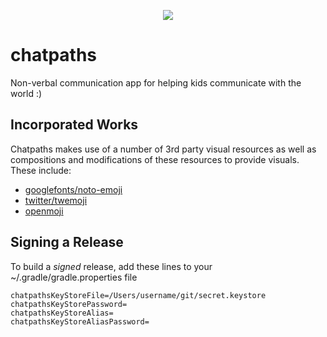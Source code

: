 <p align="center">
    <img src="https://repository-images.githubusercontent.com/621977748/fe1876d7-8b11-4fb1-adee-112fe2ce15d6" />
</p>

# chatpaths
Non-verbal communication app for helping kids communicate with the world :)

## Incorporated Works

Chatpaths makes use of a number of 3rd party visual resources as well as compositions and 
modifications of these resources to provide visuals. These include:

- [googlefonts/noto-emoji](https://github.com/googlefonts/noto-emoji/blob/master/LICENSE)
- [twitter/twemoji](https://github.com/twitter/twemoji/blob/master/LICENSE-GRAPHICS) 
- [openmoji](https://github.com/hfg-gmuend/openmoji/blob/master/LICENSE.txt)

## Signing a Release

To build a _signed_ release, add these lines to your ~/.gradle/gradle.properties file

```
chatpathsKeyStoreFile=/Users/username/git/secret.keystore
chatpathsKeyStorePassword=
chatpathsKeyStoreAlias=
chatpathsKeyStoreAliasPassword=
```
